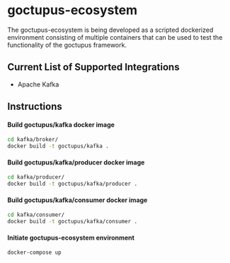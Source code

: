 # goctupus-ecosystem

The goctupus-ecosystem is being developed as a scripted dockerized environment consisting of multiple containers that can be used to test the functionality of the goctupus framework.

## Current List of Supported Integrations

* Apache Kafka

## Instructions

#### Build goctupus/kafka docker image

```bash
cd kafka/broker/
docker build -t goctupus/kafka .
```

#### Build goctupus/kafka/producer docker image

```bash
cd kafka/producer/
docker build -t goctupus/kafka/producer .
```

#### Build goctupus/kafka/consumer docker image

```bash
cd kafka/consumer/
docker build -t goctupus/kafka/consumer .
```

#### Initiate goctupus-ecosystem environment

```bash
docker-compose up
```
